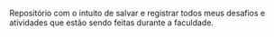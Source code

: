 Repositório com o intuito de salvar e registrar todos meus desafios e atividades que estão sendo feitas durante a faculdade.

